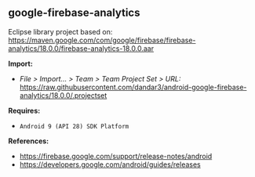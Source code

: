 ## google-firebase-analytics

Eclipse library project based on:<br/>
https://maven.google.com/com/google/firebase/firebase-analytics/18.0.0/firebase-analytics-18.0.0.aar

**Import:**
- _File > Import... > Team > Team Project Set > URL:_<br/>
  https://raw.githubusercontent.com/dandar3/android-google-firebase-analytics/18.0.0/.projectset

**Requires:**
- `Android 9 (API 28) SDK Platform`

**References:**
- https://firebase.google.com/support/release-notes/android
- https://developers.google.com/android/guides/releases